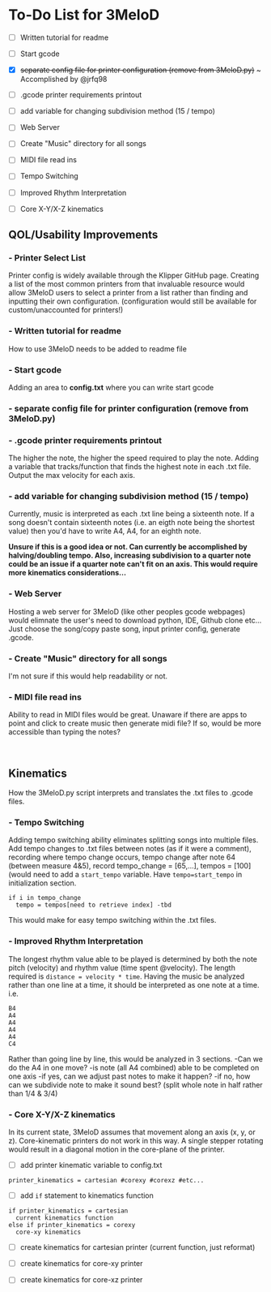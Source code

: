 # To-Do List for 3MeloD

- [ ] Written tutorial for readme
- [ ] Start gcode
- [X] ~~separate config file for printer configuration (remove from 3MeloD.py)~~ ~ Accomplished by @jrfq98
- [ ] .gcode printer requirements printout
- [ ] add variable for changing subdivision method (15 / tempo)
- [ ] Web Server
- [ ] Create "Music" directory for all songs
- [ ] MIDI file read ins
- [ ] Tempo Switching
- [ ] Improved Rhythm Interpretation
- [ ] Core X-Y/X-Z kinematics



## QOL/Usability Improvements

### - Printer Select List
Printer config is widely available through the Klipper GitHub page. Creating a list of the most common printers from that
invaluable resource would allow 3MeloD users to select a printer from a list rather than finding and inputting their own
configuration. (configuration would still be available for custom/unaccounted for printers!)

### - Written tutorial for readme
How to use 3MeloD needs to be added to readme file

### - Start gcode
Adding an area to **config.txt** where you can write start gcode 

### - separate config file for printer configuration (remove from 3MeloD.py)

### - .gcode printer requirements printout
The higher the note, the higher the speed required to play the note. Adding a variable that tracks/function that finds the highest note in each .txt file. Output the max velocity for each axis.

### - add variable for changing subdivision method (15 / tempo)
Currently, music is interpreted as each .txt line being a sixteenth note. If a song doesn't contain sixteenth notes (i.e. an eigth note being the shortest value) then you'd have to write A4, A4, for an eighth note.

**Unsure if this is a good idea or not. Can currently be accomplished by halving/doubling tempo. Also, increasing subdivision to a quarter note could be an issue if a quarter note can't fit on an axis. This would require more kinematics considerations...**


### - Web Server
Hosting a web server for 3MeloD (like other peoples gcode webpages) would elimnate the user's need to download python, IDE, Github clone etc... Just choose the song/copy paste song, input printer config, generate .gcode.


### - Create "Music" directory for all songs
I'm not sure if this would help readability or not.


### - MIDI file read ins
Ability to read in MIDI files would be great. Unaware if there are apps to point and click to create music then generate midi file? If so, would be more accessible than typing the notes?




<br />

## Kinematics
How the 3MeloD.py script interprets and translates the .txt files to .gcode files.

### - Tempo Switching
Adding tempo switching ability eliminates splitting songs into multiple files. Add tempo changes to .txt files between notes (as if it were a comment), recording where tempo change occurs, tempo change after note 64 (between measure 4&5), record tempo_change = [65,...], tempos = [100] (would need to add a `start_tempo` variable. Have `tempo=start_tempo` in initialization section.
```
if i in tempo_change
  tempo = tempos[need to retrieve index] -tbd
```
This would make for easy tempo switching within the .txt files.



### - Improved Rhythm Interpretation
The longest rhythm value able to be played is determined by both the note pitch (velocity) and rhythm value (time spent @velocity). The length required is `distance = velocity * time`. Having the music be analyzed rather than one line at a time, it should be interpreted as one note at a time. i.e.
```
B4
A4
A4
A4
A4
C4
```
Rather than going line by line, this would be analyzed in 3 sections.
-Can we do the A4 in one move?
-is note (all A4 combined) able to be completed on one axis
-if yes, can we adjust past notes to make it happen?
-if no, how can we subdivide note to make it sound best? (split whole note in half rather than 1/4 & 3/4)




### - Core X-Y/X-Z kinematics
In its current state, 3MeloD assumes that movement along an axis (x, y, or z). Core-kinematic printers do not work in this way. A single stepper rotating would result in a diagonal motion in the core-plane of the printer.
- [ ] add printer kinematic variable to config.txt
```
printer_kinematics = cartesian #corexy #corexz #etc...
```
- [ ] add `if` statement to kinematics function
```
if printer_kinematics = cartesian
  current kinematics function
else if printer_kinematics = corexy
  core-xy kinematics
```
- [ ] create kinematics for cartesian printer (current function, just reformat)
- [ ] create kinematics for core-xy printer
- [ ] create kinematics for core-xz printer



<br />



